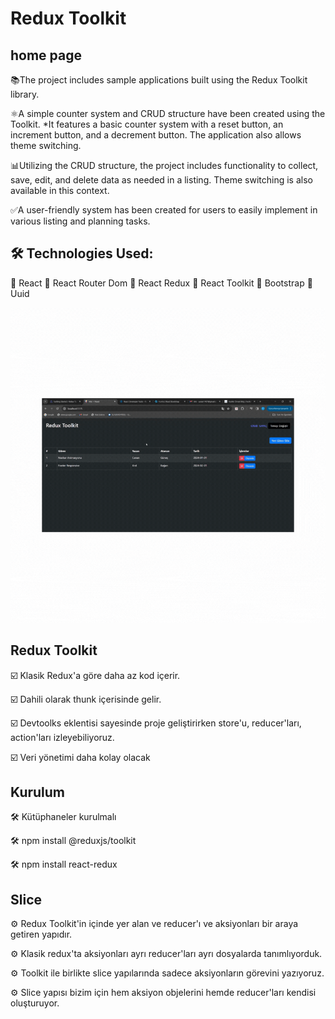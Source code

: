 # Redux Toolkit

## home page

📚The project includes sample applications built using the Redux Toolkit library.

⚛️A simple counter system and CRUD structure have been created using the Toolkit. *It features a basic counter system with a reset button, an increment button, and a decrement button. The application also allows theme switching. 

📊Utilizing the CRUD structure, the project includes functionality to collect, save, edit, and delete data as needed in a listing. Theme switching is also available in this context. 

✅A user-friendly system has been created for users to easily implement in various listing and planning tasks.

## 🛠 Technologies Used:
📌 React
📌 React Router Dom
📌 React Redux
📌 React Toolkit
📌 Bootstrap
📌 Uuid


<img src="./public/Redux_Toolkit.gif"/>


## Redux Toolkit

☑️ Klasik Redux'a göre daha az kod içerir.

☑️ Dahili olarak thunk içerisinde gelir.

☑️ Devtoolks eklentisi sayesinde proje geliştirirken store'u, reducer'ları, action'ları izleyebiliyoruz.

☑️ Veri yönetimi daha kolay olacak

## Kurulum 

🛠 Kütüphaneler kurulmalı

🛠 npm install @reduxjs/toolkit

🛠 npm install react-redux

## Slice

⚙️ Redux Toolkit'in içinde yer alan ve reducer'ı ve aksiyonları bir araya getiren yapıdır.

⚙️ Klasik redux'ta aksiyonları ayrı reducer'ları ayrı dosyalarda tanımlıyorduk. 

⚙️ Toolkit ile birlikte slice yapılarında sadece aksiyonların görevini yazıyoruz. 

⚙️ Slice yapısı bizim için hem aksiyon objelerini hemde reducer'ları kendisi oluşturuyor.
 
